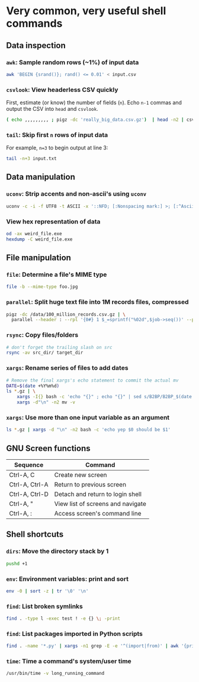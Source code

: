 # Very common, very useful shell commands

## Data inspection

### `awk`: Sample random rows (~1%) of input data
```sh
awk 'BEGIN {srand()}; rand() <= 0.01' < input.csv
```

### `csvlook`: View headerless CSV quickly
First, estimate (or know) the number of fields (`n`). Echo `n-1` commas and output the CSV into `head` and `csvlook`.
```sh
( echo ,,,,,,,,, ; pigz -dc 'really_big_data.csv.gz')  | head -n2 | csvlook
```

### `tail`: Skip first `n` rows of input data
For example, `n=3` to begin output at line 3:
```sh
tail -n+3 input.txt
```

## Data manipulation

### `uconv`: Strip accents and non-ascii's using `uconv`
```sh
uconv -c -i -f UTF8 -t ASCII -x '::NFD; [:Nonspacing mark:] >; [:^Ascii:] >; ::Upper; ::NFC;'
```

### View hex representation of data
```sh
od -ax weird_file.exe
hexdump -C weird_file.exe
```

## File manipulation

### `file`: Determine a file's MIME type
```sh
file -b --mime-type foo.jpg
```

### `parallel`: Split huge text file into 1M records files, compressed
```sh
pigz -dc /data/100_million_records.csv.gz | \
  parallel --header : --rpl '{0#} 1 $_=sprintf("%02d",$job->seq())' --pipe -N1000000 'pigz -9c > 100_million_records_part_{0#}.gz'
```

### `rsync`: Copy files/folders
```sh
# don't forget the trailing slash on src
rsync -av src_dir/ target_dir
```

### `xargs`: Rename series of files to add dates
```sh
# Remove the final xargs's echo statement to commit the actual mv
DATE=$(date +%Y%m%d)
ls *.gz | \
    xargs -I{} bash -c 'echo "{}" ; echo "{}" | sed s/B2BP/B2BP_$(date +%Y%m%d)/g' | \
    xargs -d"\n" -n2 mv -v
```
### `xargs`: Use more than one input variable as an argument
```sh
ls *.gz | xargs -d "\n" -n2 bash -c 'echo yep $0 should be $1'
```

## GNU Screen functions
|Sequence|Command|
|----|----|
|Ctrl-A, C|Create new screen|
|Ctrl-A, Ctrl-A|Return to previous screen|
|Ctrl-A, Ctrl-D|Detach and return to login shell|
|Ctrl-A, "|View list of screens and navigate|
|Ctrl-A, :|Access screen's command line|

## Shell shortcuts

### `dirs`: Move the directory stack by 1
```sh
pushd +1
```

### `env`: Environment variables: print and sort
```sh
env -0 | sort -z | tr '\0' '\n'
```
### `find`: List broken symlinks
```sh
find . -type l -exec test ! -e {} \; -print
```

### `find`: List packages imported in Python scripts
```sh
find . -name '*.py' | xargs -n1 grep -E -e '^(import|from)' | awk '{print $2}' | sort  | uniq > ~/python_packages.txt
```

### `time`: Time a command's system/user time
```sh
/usr/bin/time -v long_running_command
```
